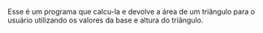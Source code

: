 Esse é um programa que calcu-la e devolve a área de um triângulo para o usuário utilizando os valores da base e altura do triângulo.